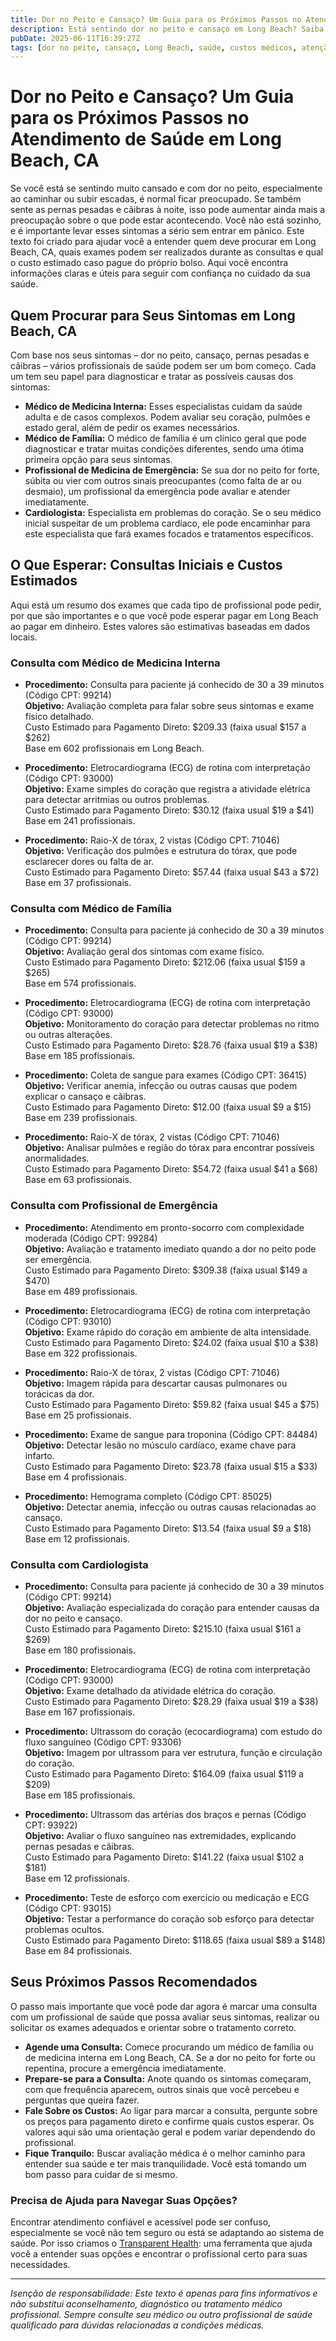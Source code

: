 ```yaml
---
title: Dor no Peito e Cansaço? Um Guia para os Próximos Passos no Atendimento de Saúde em Long Beach, CA  
description: Está sentindo dor no peito e cansaço em Long Beach? Saiba quem procurar, quais exames esperar e o custo estimado do seu atendimento.  
pubDate: 2025-06-11T16:39:27Z  
tags: [dor no peito, cansaço, Long Beach, saúde, custos médicos, atenção primária, cardiologia, emergência]  
---
```


# Dor no Peito e Cansaço? Um Guia para os Próximos Passos no Atendimento de Saúde em Long Beach, CA

Se você está se sentindo muito cansado e com dor no peito, especialmente ao caminhar ou subir escadas, é normal ficar preocupado. Se também sente as pernas pesadas e cãibras à noite, isso pode aumentar ainda mais a preocupação sobre o que pode estar acontecendo. Você não está sozinho, e é importante levar esses sintomas a sério sem entrar em pânico. Este texto foi criado para ajudar você a entender quem deve procurar em Long Beach, CA, quais exames podem ser realizados durante as consultas e qual o custo estimado caso pague do próprio bolso. Aqui você encontra informações claras e úteis para seguir com confiança no cuidado da sua saúde.

## Quem Procurar para Seus Sintomas em Long Beach, CA

Com base nos seus sintomas – dor no peito, cansaço, pernas pesadas e cãibras – vários profissionais de saúde podem ser um bom começo. Cada um tem seu papel para diagnosticar e tratar as possíveis causas dos sintomas:

- **Médico de Medicina Interna:** Esses especialistas cuidam da saúde adulta e de casos complexos. Podem avaliar seu coração, pulmões e estado geral, além de pedir os exames necessários.  
- **Médico de Família:** O médico de família é um clínico geral que pode diagnosticar e tratar muitas condições diferentes, sendo uma ótima primeira opção para seus sintomas.  
- **Profissional de Medicina de Emergência:** Se sua dor no peito for forte, súbita ou vier com outros sinais preocupantes (como falta de ar ou desmaio), um profissional da emergência pode avaliar e atender imediatamente.  
- **Cardiologista:** Especialista em problemas do coração. Se o seu médico inicial suspeitar de um problema cardíaco, ele pode encaminhar para este especialista que fará exames focados e tratamentos específicos.

## O Que Esperar: Consultas Iniciais e Custos Estimados

Aqui está um resumo dos exames que cada tipo de profissional pode pedir, por que são importantes e o que você pode esperar pagar em Long Beach ao pagar em dinheiro. Estes valores são estimativas baseadas em dados locais.

### Consulta com Médico de Medicina Interna

- **Procedimento:** Consulta para paciente já conhecido de 30 a 39 minutos (Código CPT: 99214)  
  **Objetivo:** Avaliação completa para falar sobre seus sintomas e exame físico detalhado.  
  Custo Estimado para Pagamento Direto: $209.33 (faixa usual $157 a $262)  
  Base em 602 profissionais em Long Beach.

- **Procedimento:** Eletrocardiograma (ECG) de rotina com interpretação (Código CPT: 93000)  
  **Objetivo:** Exame simples do coração que registra a atividade elétrica para detectar arritmias ou outros problemas.  
  Custo Estimado para Pagamento Direto: $30.12 (faixa usual $19 a $41)  
  Base em 241 profissionais.

- **Procedimento:** Raio-X de tórax, 2 vistas (Código CPT: 71046)  
  **Objetivo:** Verificação dos pulmões e estrutura do tórax, que pode esclarecer dores ou falta de ar.  
  Custo Estimado para Pagamento Direto: $57.44 (faixa usual $43 a $72)  
  Base em 37 profissionais.

### Consulta com Médico de Família

- **Procedimento:** Consulta para paciente já conhecido de 30 a 39 minutos (Código CPT: 99214)  
  **Objetivo:** Avaliação geral dos sintomas com exame físico.  
  Custo Estimado para Pagamento Direto: $212.06 (faixa usual $159 a $265)  
  Base em 574 profissionais.

- **Procedimento:** Eletrocardiograma (ECG) de rotina com interpretação (Código CPT: 93000)  
  **Objetivo:** Monitoramento do coração para detectar problemas no ritmo ou outras alterações.  
  Custo Estimado para Pagamento Direto: $28.76 (faixa usual $19 a $38)  
  Base em 185 profissionais.

- **Procedimento:** Coleta de sangue para exames (Código CPT: 36415)  
  **Objetivo:** Verificar anemia, infecção ou outras causas que podem explicar o cansaço e cãibras.  
  Custo Estimado para Pagamento Direto: $12.00 (faixa usual $9 a $15)  
  Base em 239 profissionais.

- **Procedimento:** Raio-X de tórax, 2 vistas (Código CPT: 71046)  
  **Objetivo:** Analisar pulmões e região do tórax para encontrar possíveis anormalidades.  
  Custo Estimado para Pagamento Direto: $54.72 (faixa usual $41 a $68)  
  Base em 63 profissionais.

### Consulta com Profissional de Emergência

- **Procedimento:** Atendimento em pronto-socorro com complexidade moderada (Código CPT: 99284)  
  **Objetivo:** Avaliação e tratamento imediato quando a dor no peito pode ser emergência.  
  Custo Estimado para Pagamento Direto: $309.38 (faixa usual $149 a $470)  
  Base em 489 profissionais.

- **Procedimento:** Eletrocardiograma (ECG) de rotina com interpretação (Código CPT: 93010)  
  **Objetivo:** Exame rápido do coração em ambiente de alta intensidade.  
  Custo Estimado para Pagamento Direto: $24.02 (faixa usual $10 a $38)  
  Base em 322 profissionais.

- **Procedimento:** Raio-X de tórax, 2 vistas (Código CPT: 71046)  
  **Objetivo:** Imagem rápida para descartar causas pulmonares ou torácicas da dor.  
  Custo Estimado para Pagamento Direto: $59.82 (faixa usual $45 a $75)  
  Base em 25 profissionais.

- **Procedimento:** Exame de sangue para troponina (Código CPT: 84484)  
  **Objetivo:** Detectar lesão no músculo cardíaco, exame chave para infarto.  
  Custo Estimado para Pagamento Direto: $23.78 (faixa usual $15 a $33)  
  Base em 4 profissionais.

- **Procedimento:** Hemograma completo (Código CPT: 85025)  
  **Objetivo:** Detectar anemia, infecção ou outras causas relacionadas ao cansaço.  
  Custo Estimado para Pagamento Direto: $13.54 (faixa usual $9 a $18)  
  Base em 12 profissionais.

### Consulta com Cardiologista

- **Procedimento:** Consulta para paciente já conhecido de 30 a 39 minutos (Código CPT: 99214)  
  **Objetivo:** Avaliação especializada do coração para entender causas da dor no peito e cansaço.  
  Custo Estimado para Pagamento Direto: $215.10 (faixa usual $161 a $269)  
  Base em 180 profissionais.

- **Procedimento:** Eletrocardiograma (ECG) de rotina com interpretação (Código CPT: 93000)  
  **Objetivo:** Exame detalhado da atividade elétrica do coração.  
  Custo Estimado para Pagamento Direto: $28.29 (faixa usual $19 a $38)  
  Base em 167 profissionais.

- **Procedimento:** Ultrassom do coração (ecocardiograma) com estudo do fluxo sanguíneo (Código CPT: 93306)  
  **Objetivo:** Imagem por ultrassom para ver estrutura, função e circulação do coração.  
  Custo Estimado para Pagamento Direto: $164.09 (faixa usual $119 a $209)  
  Base em 185 profissionais.

- **Procedimento:** Ultrassom das artérias dos braços e pernas (Código CPT: 93922)  
  **Objetivo:** Avaliar o fluxo sanguíneo nas extremidades, explicando pernas pesadas e cãibras.  
  Custo Estimado para Pagamento Direto: $141.22 (faixa usual $102 a $181)  
  Base em 12 profissionais.

- **Procedimento:** Teste de esforço com exercício ou medicação e ECG (Código CPT: 93015)  
  **Objetivo:** Testar a performance do coração sob esforço para detectar problemas ocultos.  
  Custo Estimado para Pagamento Direto: $118.65 (faixa usual $89 a $148)  
  Base em 84 profissionais.

## Seus Próximos Passos Recomendados

O passo mais importante que você pode dar agora é marcar uma consulta com um profissional de saúde que possa avaliar seus sintomas, realizar ou solicitar os exames adequados e orientar sobre o tratamento correto.

- **Agende uma Consulta:** Comece procurando um médico de família ou de medicina interna em Long Beach, CA. Se a dor no peito for forte ou repentina, procure a emergência imediatamente.  
- **Prepare-se para a Consulta:** Anote quando os sintomas começaram, com que frequência aparecem, outros sinais que você percebeu e perguntas que queira fazer.  
- **Fale Sobre os Custos:** Ao ligar para marcar a consulta, pergunte sobre os preços para pagamento direto e confirme quais custos esperar. Os valores aqui são uma orientação geral e podem variar dependendo do profissional.  
- **Fique Tranquilo:** Buscar avaliação médica é o melhor caminho para entender sua saúde e ter mais tranquilidade. Você está tomando um bom passo para cuidar de si mesmo.

### Precisa de Ajuda para Navegar Suas Opções?

Encontrar atendimento confiável e acessível pode ser confuso, especialmente se você não tem seguro ou está se adaptando ao sistema de saúde. Por isso criamos o [Transparent Health](https://transparenthealth.ai): uma ferramenta que ajuda você a entender suas opções e encontrar o profissional certo para suas necessidades.

---

*Isenção de responsabilidade: Este texto é apenas para fins informativos e não substitui aconselhamento, diagnóstico ou tratamento médico profissional. Sempre consulte seu médico ou outro profissional de saúde qualificado para dúvidas relacionadas a condições médicas.*